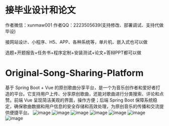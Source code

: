 # 接毕业设计和论文
作者微信：xunmaw001  作者QQ：2223505639(支持修改、部署调试、支持代做毕设)

接网站设计、小程序、H5、APP、各种系统等，单片机、嵌入式也可以做

选题+开题报告+任务书+程序定制+安装测试+论文+答辩PPT都可以做
# Original-Song-Sharing-Platform
基于 Spring Boot + Vue 的原创歌曲分享平台，是一个为音乐创作者和爱好者打造的平台。它支持用户上传、分享原创歌曲，还能对歌曲进行分类搜索、评论和点赞。前端 Vue 呈现简洁美观的界面，操作方便；后端 Spring Boot 保障系统稳定，确保歌曲数据和用户信息的安全存储和高效处理，为原创音乐的传播和交流提供便捷平台。
![image](https://github.com/user-attachments/assets/e6210e87-74cf-44b1-a703-a0f3539d672c)
![image](https://github.com/user-attachments/assets/8c234bae-ffc5-4199-9afa-998e9d7df651)
![image](https://github.com/user-attachments/assets/1b4455a6-80a6-48ec-a6cf-5e314748e354)
![image](https://github.com/user-attachments/assets/e459ba51-3aaa-4beb-b6e5-9fd2b873518f)
![image](https://github.com/user-attachments/assets/bd9fafc9-5a46-4482-a664-e90bb75a0e11)
![image](https://github.com/user-attachments/assets/5e25bee9-1f26-4250-8f13-4ce7fe7ea1ac)
![image](https://github.com/user-attachments/assets/10e3914f-c67d-4e97-be6a-f1bc4dadf60b)
